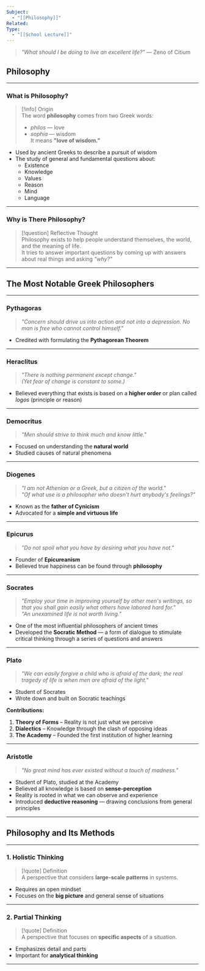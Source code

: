 ```yaml
---
Subject:
  - "[[Philosophy]]"
Related: 
Type:
  - "[[School Lecture]]"
---
```


> *"What should I be doing to live an excellent life?"* — Zeno of Citium


## Philosophy

---

### What is Philosophy?

> [!info] Origin  
> The word **philosophy** comes from two Greek words:  
> - *philos* — love  
> - *sophia* — wisdom  
> It means **"love of wisdom."**

- Used by ancient Greeks to describe a pursuit of wisdom
- The study of general and fundamental questions about:
  - Existence  
  - Knowledge  
  - Values  
  - Reason  
  - Mind  
  - Language

---

### Why is There Philosophy?

> [!question] Reflective Thought  
> Philosophy exists to help people understand themselves, the world, and the meaning of life.  
> It tries to answer important questions by coming up with answers about real things and asking *"why?"*

---

## The Most Notable Greek Philosophers

---

### Pythagoras

> *"Concern should drive us into action and not into a depression. No man is free who cannot control himself."*

- Credited with formulating the **Pythagorean Theorem**

---

### Heraclitus

> *"There is nothing permanent except change."*  
> *(Yet fear of change is constant to some.)*

- Believed everything that exists is based on a **higher order** or plan called *logos* (principle or reason)

---

### Democritus

> *"Men should strive to think much and know little."*

- Focused on understanding the **natural world**
- Studied causes of natural phenomena

---

### Diogenes

> *"I am not Athenian or a Greek, but a citizen of the world."*  
> *"Of what use is a philosopher who doesn't hurt anybody's feelings?"*

- Known as the **father of Cynicism**
- Advocated for a **simple and virtuous life**

---

### Epicurus

> *"Do not spoil what you have by desiring what you have not."*

- Founder of **Epicureanism**
- Believed true happiness can be found through **philosophy**

---

### Socrates

> *"Employ your time in improving yourself by other men's writings, so that you shall gain easily what others have labored hard for."*  
> *"An unexamined life is not worth living."*

- One of the most influential philosophers of ancient times  
- Developed the **Socratic Method** — a form of dialogue to stimulate critical thinking through a series of questions and answers

---

### Plato

> *"We can easily forgive a child who is afraid of the dark; the real tragedy of life is when men are afraid of the light."*

- Student of Socrates  
- Wrote down and built on Socratic teachings  

**Contributions:**
1. **Theory of Forms** – Reality is not just what we perceive
2. **Dialectics** – Knowledge through the clash of opposing ideas
3. **The Academy** – Founded the first institution of higher learning

---

### Aristotle

> *"No great mind has ever existed without a touch of madness."*

- Student of Plato, studied at the Academy  
- Believed all knowledge is based on **sense-perception**
- Reality is rooted in what we can observe and experience  
- Introduced **deductive reasoning** — drawing conclusions from general principles

---

## Philosophy and Its Methods

---

### 1. Holistic Thinking

> [!quote] Definition  
> A perspective that considers **large-scale patterns** in systems.

- Requires an open mindset
- Focuses on the **big picture** and general sense of situations

---

### 2. Partial Thinking

> [!quote] Definition  
> A perspective that focuses on **specific aspects** of a situation.

- Emphasizes detail and parts
- Important for **analytical thinking**

---
